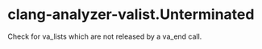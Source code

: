 clang-analyzer-valist.Unterminated
==================================

Check for va\_lists which are not released by a va\_end call.
